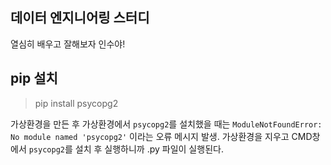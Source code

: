 ## 데이터 엔지니어링 스터디
열심히 배우고 잘해보자 인수야!

## pip 설치
> pip install psycopg2

가상환경을 만든 후 가상환경에서 `psycopg2`를 설치했을 때는 `ModuleNotFoundError: No module named 'psycopg2'` 이라는 오류 메시지 발생.
가상환경을 지우고 CMD창에서 `psycopg2`를 설치 후 실행하니까 .py 파일이 실행된다.